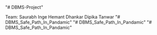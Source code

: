 "# DBMS-Project" 

Team: Saurabh Inge
      Hemant Dhankar
      Dipika Tanwar
"# DBMS_Safe_Path_In_Pandamic" 
"# DBMS_Safe_Path_In_Pandamic" 
"# DBMS_Safe_Path_In_Pandamic" 
